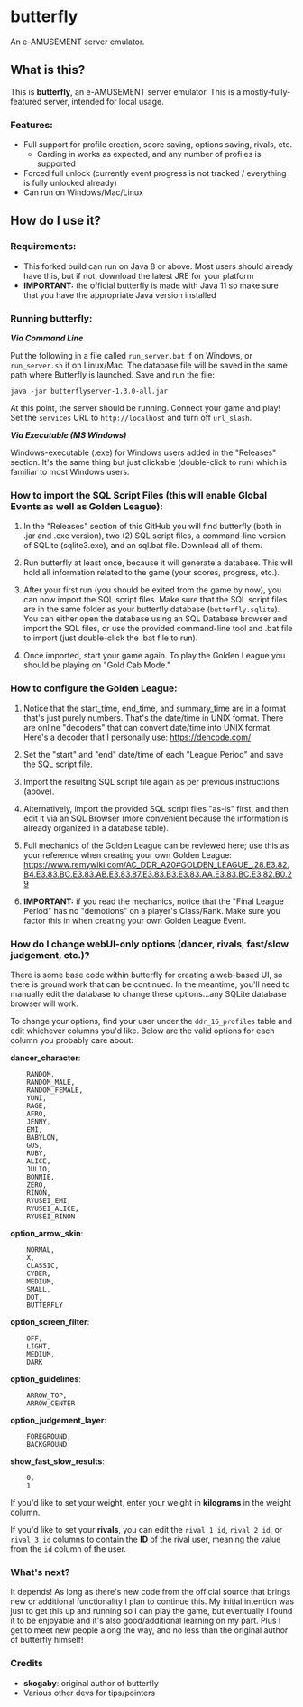 # butterfly
An e-AMUSEMENT server emulator.

## What is this?

This is **butterfly**, an e-AMUSEMENT server emulator. This is a mostly-fully-featured server, intended for local usage.

### Features:
* Full support for profile creation, score saving, options saving, rivals, etc.
  * Carding in works as expected, and any number of profiles is supported
* Forced full unlock (currently event progress is not tracked / everything is fully unlocked already)
* Can run on Windows/Mac/Linux

## How do I use it?

### Requirements:
* This forked build can run on Java 8 or above. Most users should already have this, but if not, download the latest JRE for your platform
* **IMPORTANT:** the official butterfly is made with Java 11 so make sure that you have the appropriate Java version installed

### Running butterfly:

_**Via Command Line**_

Put the following in a file called `run_server.bat` if on Windows, or `run_server.sh` if on Linux/Mac. The database file will be saved in the same path where Butterfly is launched. Save and run the file:

`java -jar butterflyserver-1.3.0-all.jar`

At this point, the server should be running. Connect your game and play! Set the `services` URL to `http://localhost` and turn off `url_slash`.

_**Via Executable (MS Windows)**_

Windows-executable (.exe) for Windows users added in the "Releases" section. It's the same thing but just clickable (double-click to run) which is familiar to most Windows users.

### How to import the SQL Script Files (this will enable Global Events as well as Golden League):

1. In the "Releases" section of this GitHub you will find butterfly (both in .jar and .exe version), two (2) SQL script files, a command-line version of SQLite (sqlite3.exe), and an sql.bat file. Download all of them.

2. Run butterfly at least once, because it will generate a database. This will hold all information related to the game (your scores, progress, etc.).

3. After your first run (you should be exited from the game by now), you can now import the SQL script files. Make sure that the SQL script files are in the same folder as your butterfly database (`butterfly.sqlite`). You can either open the database using an SQL Database browser and import the SQL files, or use the provided command-line tool and .bat file to import (just double-click the .bat file to run).

4. Once imported, start your game again. To play the Golden League you should be playing on "Gold Cab Mode."

### How to configure the Golden League:

1. Notice that the start_time, end_time, and summary_time are in a format that's just purely numbers. That's the date/time in UNIX format. There are online "decoders" that can convert date/time into UNIX format. Here's a decoder that I personally use: https://dencode.com/

2. Set the "start" and "end" date/time of each "League Period" and save the SQL script file.

3. Import the resulting SQL script file again as per previous instructions (above).

4. Alternatively, import the provided SQL script files "as-is" first, and then edit it via an SQL Browser (more convenient because the information is already organized in a database table).

5. Full mechanics of the Golden League can be reviewed here; use this as your reference when creating your own Golden League: https://www.remywiki.com/AC_DDR_A20#GOLDEN_LEAGUE_.28.E3.82.B4.E3.83.BC.E3.83.AB.E3.83.87.E3.83.B3.E3.83.AA.E3.83.BC.E3.82.B0.29

6. **IMPORTANT:** if you read the mechanics, notice that the "Final League Period" has no "demotions" on a player's Class/Rank. Make sure you factor this in when creating your own Golden League Event.

### How do I change webUI-only options (dancer, rivals, fast/slow judgement, etc.)?

There is some base code within butterfly for creating a web-based UI, so there is ground work that can be continued. In the meantime, you'll need to manually edit the database to change these options...any SQLite database browser will work.

To change your options, find your user under the `ddr_16_profiles` table and edit whichever columns you'd like. Below are the valid options for each column you probably care about:

**dancer_character**:
```
    RANDOM,
    RANDOM_MALE,
    RANDOM_FEMALE,
    YUNI,
    RAGE,
    AFRO,
    JENNY,
    EMI,
    BABYLON,
    GUS,
    RUBY,
    ALICE,
    JULIO,
    BONNIE,
    ZERO,
    RINON,
    RYUSEI_EMI,
    RYUSEI_ALICE,
    RYUSEI_RINON
```

**option_arrow_skin**:
```
    NORMAL,
    X,
    CLASSIC,
    CYBER,
    MEDIUM,
    SMALL,
    DOT,
    BUTTERFLY
```

**option_screen_filter**:
```
    OFF,
    LIGHT,
    MEDIUM,
    DARK
```

**option_guidelines**:
```    OFF,
    ARROW_TOP,
    ARROW_CENTER
```

**option_judgement_layer**:
```
    FOREGROUND,
    BACKGROUND
```

**show_fast_slow_results**:
```
    0,
    1
```

If you'd like to set your weight, enter your weight in **kilograms** in the weight column.

If you'd like to set your **rivals**, you can edit the `rival_1_id`, `rival_2_id`, or `rival_3_id` columns to contain the **ID** of the rival user, meaning the value from the `id` column of the user.

### What's next?

It depends! As long as there's new code from the official source that brings new or additional functionality I plan to continue this. My initial intention was just to get this up and running so I can play the game, but eventually I found it to be enjoyable and it's also good/additional learning on my part. Plus I get to meet new people along the way, and no less than the original author of butterfly himself!

### Credits
* **skogaby**: original author of butterfly
* Various other devs for tips/pointers
